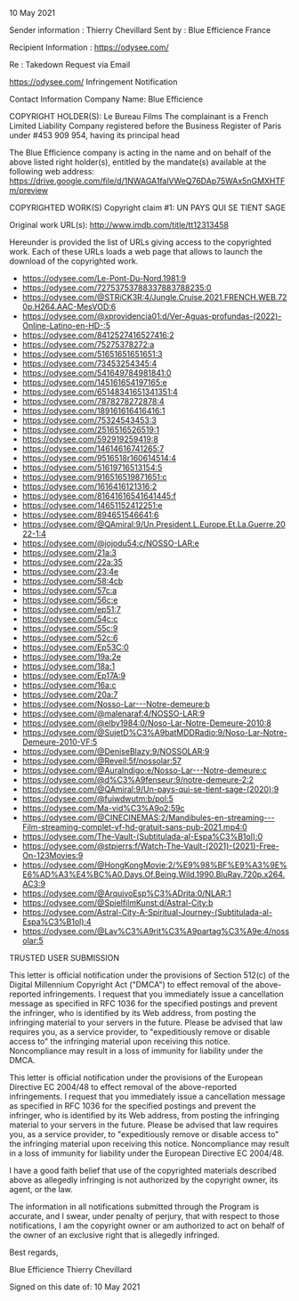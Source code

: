 10 May 2021

Sender information :
Thierry Chevillard
Sent by :
Blue Efficience
France

Recipient Information :
https://odysee.com/

Re : Takedown Request via Email

https://odysee.com/ Infringement Notification

Contact Information
Company Name: Blue Efficience
<personal informatioon hidden>
France
copyright@blue-efficience.com

COPYRIGHT HOLDER(S):
Le Bureau Films
The complainant is a French Limited Liability Company registered before the
Business Register of Paris under #453 909 954, having its principal head
<personal informatioon hidden>
France
Country/Region: France

The Blue Efficience company is acting in the name and on behalf of the
above listed right holder(s), entitled by the mandate(s) available at the
following web address:
https://drive.google.com/file/d/1NWAGA1falVWeQ76DAp75WAx5nGMXHTFm/preview


COPYRIGHTED WORK(S)
Copyright claim #1:
UN PAYS QUI SE TIENT SAGE

Original work URL(s):
http://www.imdb.com/title/tt12313458

Hereunder is provided the list of URLs giving access to the copyrighted
work.
Each of these URLs loads a web page that allows to launch the download of
the copyrighted work.
  
- https://odysee.com/Le-Pont-Du-Nord.1981:9  
- https://odysee.com/72753753788337883788235:0
- https://odysee.com/@STRiCK3R:4/Jungle.Cruise.2021.FRENCH.WEB.720p.H264.AAC-MesVOD:6
- https://odysee.com/@xprovidencia01:d/Ver-Aguas-profundas-(2022)-Online-Latino-en-HD-:5
- https://odysee.com/8412527416527416:2
- https://odysee.com/75275378272:a
- https://odysee.com/51651651651651:3
- https://odysee.com/73453254345:4
- https://odysee.com/541649784981841:0
- https://odysee.com/145161654197165:e
- https://odysee.com/65148341651341351:4
- https://odysee.com/7878278272878:4
- https://odysee.com/189161616416416:1
- https://odysee.com/75324543453:3
- https://odysee.com/2516516526519:1
- https://odysee.com/592919259419:8
- https://odysee.com/14614616741265:7
- https://odysee.com/9516518r160614514:4
- https://odysee.com/51619716513154:5
- https://odysee.com/916516519871651:c
- https://odysee.com/1616416121316:2
- https://odysee.com/81641616541641445:f
- https://odysee.com/14651152412251:e
- https://odysee.com/894651546641:6
- https://odysee.com/@QAmiral:9/Un.President.L.Europe.Et.La.Guerre.2022-1:4
- https://odysee.com/@jojodu54:c/NOSSO-LAR:e
- https://odysee.com/21a:3
- https://odysee.com/22a:35
- https://odysee.com/23:4e
- https://odysee.com/58:4cb
- https://odysee.com/57c:a
- https://odysee.com/56c:e
- https://odysee.com/ep51:7
- https://odysee.com/54c:c
- https://odysee.com/55c:9
- https://odysee.com/52c:6
- https://odysee.com/Ep53C:0
- https://odysee.com/19a:2e
- https://odysee.com/18a:1
- https://odysee.com/Ep17A:9
- https://odysee.com/16a:c
- https://odysee.com/20a:7
- https://odysee.com/Nosso-Lar---Notre-demeure:b
- https://odysee.com/@malenaraf:4/NOSSO-LAR:9
- https://odysee.com/@elby1984:0/Noso-Lar-Notre-Demeure-2010:8
- https://odysee.com/@SujetD%C3%A9batMDDRadio:9/Noso-Lar-Notre-Demeure-2010-VF:5
- https://odysee.com/@DeniseBlazy:9/NOSSOLAR:9
- https://odysee.com/@Reveil:5f/nossolar:57
- https://odysee.com/@AuraIndigo:e/Nosso-Lar---Notre-demeure:c
- https://odysee.com/@d%C3%A9fenseur:9/notre-demeure-2:2
- https://odysee.com/@QAmiral:9/Un-pays-qui-se-tient-sage-(2020):9
- https://odysee.com/@fuiwdwutm:b/pol:5
- https://odysee.com/Ma-vid%C3%A9o2:59c
- https://odysee.com/@CINECINEMAS:2/Mandibules-en-streaming---Film-streaming-complet-vf-hd-gratuit-sans-pub-2021.mp4:0
- https://odysee.com/The-Vault-(Subtitulada-al-Espa%C3%B1ol):0
- https://odysee.com/@stpierrs:f/Watch-The-Vault-(2021)-(2021)-Free-On-123Movies:9
- https://odysee.com/@HongKongMovie:2/%E9%98%BF%E9%A3%9E%E6%AD%A3%E4%BC%A0.Days.Of.Being.Wild.1990.BluRay.720p.x264.AC3:9
- https://odysee.com/@ArquivoEsp%C3%ADrita:0/NLAR:1
- https://odysee.com/@SpielfilmKunst:d/Astral-City:b
- https://odysee.com/Astral-City-A-Spiritual-Journey-(Subtitulada-al-Espa%C3%B1ol):4
- https://odysee.com/@Lav%C3%A9rit%C3%A9partag%C3%A9e:4/nossolar:5



TRUSTED USER SUBMISSION

This letter is official notification under the provisions of Section 512(c)
of the Digital Millennium Copyright Act ("DMCA") to effect removal of the
above-reported infringements. I request that you immediately issue a
cancellation message as specified in RFC 1036 for the specified postings
and prevent the infringer, who is identified by its Web address, from
posting the infringing material to your servers in the future. Please be
advised that law requires you, as a service provider, to "expeditiously
remove or disable access to" the infringing material upon receiving this
notice. Noncompliance may result in a loss of immunity for liability under
the DMCA.

This letter is official notification under the provisions of the European
Directive EC 2004/48 to effect removal of the above-reported infringements.
I request that you immediately issue a cancellation message as specified in
RFC 1036 for the specified postings and prevent the infringer, who is
identified by its Web address, from posting the infringing material to your
servers in the future. Please be advised that law requires you, as a
service provider, to "expeditiously remove or disable access to" the
infringing material upon receiving this notice. Noncompliance may result in
a loss of immunity for liability under the European Directive EC 2004/48.

I have a good faith belief that use of the copyrighted materials described
above as allegedly infringing is not authorized by the copyright owner, its
agent, or the law.

The information in all notifications submitted through the Program is
accurate, and I swear, under penalty of perjury, that with respect to those
notifications, I am the copyright owner or am authorized to act on behalf
of the owner of an exclusive right that is allegedly infringed.

Best regards,

Blue Efficience
Thierry Chevillard

Signed on this date of: 10 May 2021
